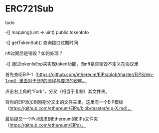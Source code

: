# ERC721Sub

todo

-[] mapping(uint => uint) public tokenInfo  

-[] getTokenSub() 查询接口过期时间


nft过期后是销毁？如何处理？

-[] 通过tokenIsExp来实现token功能，而nft是否销毁不定义在协议里


首先查阅EIP-1（https://github.com/ethereum/EIPs/blob/master/EIPS/eip-1.md）里面对于EIP的流程与要求的说明。

点击右上角的“Fork”，分叉（相当于复制）其文件夹。

将你的EIP添加到刚刚分叉出的文件夹里。这里有一个EIP模板（https://github.com/ethereum/EIPs/blob/master/eip-X.md）。

最后提交一个Pull请求到Ethereum的EIPs文件夹（https://github.com/ethereum/EIPs）。
